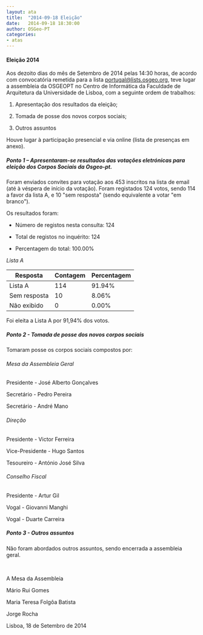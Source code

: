 ```yaml
---
layout: ata
title:  "2014-09-18 Eleição"
date:   2014-09-18 18:30:00
author: OSGeo-PT
categories:
- atas
---
```


#### Eleição 2014
Aos dezoito dias do mês de Setembro de 2014 pelas 14:30 horas, de acordo com convocatória remetida para a lista portugal@lists.osgeo.org, teve lugar a assembleia da OSGEOPT no Centro de Informática da Faculdade de Arquitetura da Universidade de Lisboa, com a seguinte ordem de trabalhos:

1. Apresentação dos resultados da eleição;

2. Tomada de posse dos novos corpos sociais; 

3. Outros assuntos

Houve lugar à participação presencial e via online (lista de presenças em anexo).
<!--more-->


##### Ponto 1 – Apresentaram-se resultados das votações eletrónicas para eleição dos Corpos Sociais da Osgeo-pt.
Foram enviados convites para votação aos 453 inscritos na lista de email (até à véspera de início da votação).
Foram registados 124 votos, sendo 114 a favor da lista A, e 10 "sem resposta" (sendo equivalente a votar "em branco").

Os resultados foram:

* Número de registos nesta consulta: 124

* Total de registos no inquérito: 124

* Percentagem do total: 100.00%

<em>Lista A</em>

<table>
<thead>
<tr><th>Resposta  </th><th>Contagem  </th><th>Percentagem  </th></tr>
</thead>
<tr><td>Lista A</td><td>114</td><td>91.94%</td></tr>
<tr><td>Sem resposta</td><td>10</td><td>8.06%</td></tr>
<tr><td>Não exibido</td><td>0</td><td>0.00%</td></tr>
</table>

Foi eleita a Lista A por 91,94% dos votos.


##### Ponto 2 - Tomada de posse dos novos corpos sociais

Tomaram posse os corpos sociais compostos por:


###### Mesa da Assembleia Geral

Presidente - José Alberto Gonçalves

Secretário - Pedro Pereira

Secretário - André Mano


###### Direção

Presidente - Victor Ferreira

Vice-Presidente - Hugo Santos

Tesoureiro - António José Silva


###### Conselho Fiscal

Presidente - Artur Gil

Vogal - Giovanni Manghi

Vogal - Duarte Carreira


##### Ponto 3 - Outros assuntos
Não foram abordados outros assuntos, sendo encerrada a assembleia geral.


&nbsp; 
&nbsp; 

A Mesa da Assembleia

Mário Rui Gomes

Maria Teresa Folgôa Batista

Jorge Rocha


Lisboa, 18 de Setembro de 2014
